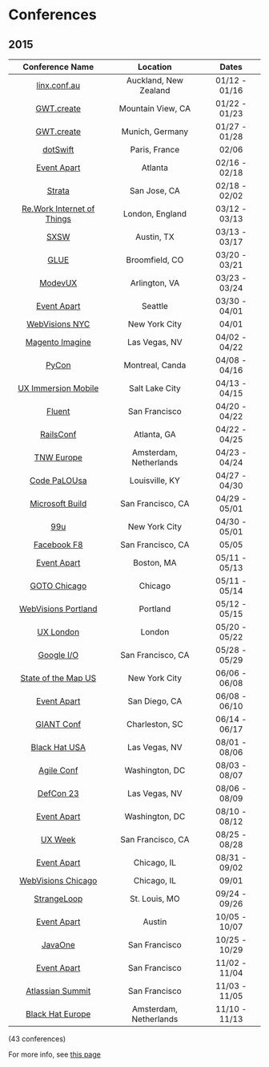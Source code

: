 Conferences
=====================

## 2015

| Conference Name                                                                                   | Location                    | Dates             | 
| :--:                                                                                              | :--:                        | :--:              | 
| [linx.conf.au](http://linux.conf.au/)                                                             | Auckland, New Zealand       | 01/12 - 01/16     | 
| [GWT.create](http://gwtcreate.com/)                                                               | Mountain View, CA           | 01/22 - 01/23     | 
| [GWT.create](http://gwtcreate.com/)                                                               | Munich, Germany             | 01/27 - 01/28     | 
| [dotSwift](http://www.dotswift.io/)                                                               | Paris, France               | 02/06             | 
| [Event Apart](http://aneventapart.com/events)                                                     | Atlanta                     | 02/16 - 02/18     | 
| [Strata](http://strataconf.com/strata2015)                                                        | San Jose, CA                | 02/18 - 02/02     | 
| [Re.Work Internet of Things](https://www.re-work.co/events/internet-of-things-london)             | London, England             | 03/12 - 03/13     | 
| [SXSW](http://sxsw.com/)                                                                          | Austin, TX                  | 03/13 - 03/17     | 
| [GLUE](http://gluecon.com/2015/)                                                                  | Broomfield, CO              | 03/20 - 03/21     | 
| [ModevUX](http://ux15.gomodev.com/)                                                               | Arlington, VA               | 03/23 - 03/24     | 
| [Event Apart](http://aneventapart.com/events)                                                     | Seattle                     | 03/30 - 04/01     | 
| [WebVisions NYC](http://www.webvisionsevent.com/new-york/)                                        | New York City               | 04/01             | 
| [Magento Imagine](http://www.imagineecommerce.com/)                                               | Las Vegas, NV               | 04/02 - 04/22     | 
| [PyCon](https://us.pycon.org/2015/)                                                               | Montreal, Canda             | 04/08 - 04/16     | 
| [UX Immersion Mobile](http://uxim15.uie.com/)                                                     | Salt Lake City              | 04/13 - 04/15     | 
| [Fluent](http://fluentconf.com/javascript-html-2015)                                              | San Francisco               | 04/20 - 04/22     | 
| [RailsConf](http://www.railsconf.com/)                                                            | Atlanta, GA                 | 04/22 - 04/25     | 
| [TNW Europe](http://thenextweb.com/conference/europe/)                                            | Amsterdam, Netherlands      | 04/23 - 04/24     | 
| [Code PaLOUsa](http://www.codepalousa.com/)                                                       | Louisville, KY              | 04/27 - 04/30     | 
| [Microsoft Build](http://www.buildwindows.com/)                                                   | San Francisco, CA           | 04/29 - 05/01     | 
| [99u](http://conference.99u.com/)                                                                 | New York City               | 04/30 - 05/01     | 
| [Facebook F8](https://www.facebook.com/f8)                                                        | San Francisco, CA           | 05/05             | 
| [Event Apart](http://aneventapart.com/events)                                                     | Boston, MA                  | 05/11 - 05/13     | 
| [GOTO Chicago](http://gotocon.com/chicago-2015)                                                   | Chicago                     | 05/11 - 05/14     | 
| [WebVisions Portland](http://www.webvisionsevent.com/portland/)                                   | Portland                    | 05/12 - 05/15     | 
| [UX London](http://2015.uxlondon.com/)                                                            | London                      | 05/20 - 05/22     | 
| [Google I/O](https://www.google.com/events/io)                                                    | San Francisco, CA           | 05/28 - 05/29     | 
| [State of the Map US](http://openstreetmap.us/2014/11/sotmus-2015-in-nyc/)                        | New York City               | 06/06 - 06/08     | 
| [Event Apart](http://aneventapart.com/events)                                                     | San Diego, CA               | 06/08 - 06/10     | 
| [GIANT Conf](http://2015.giantconf.com/)                                                          | Charleston, SC              | 06/14 - 06/17     | 
| [Black Hat USA](http://www.blackhat.com/)                                                         | Las Vegas, NV               | 08/01 - 08/06     | 
| [Agile Conf](http://agile2015.agilealliance.org/)                                                 | Washington, DC              | 08/03 - 08/07     | 
| [DefCon 23](https://www.defcon.org/index.html)                                                    | Las Vegas, NV               | 08/06 - 08/09     | 
| [Event Apart](http://aneventapart.com/events)                                                     | Washington, DC              | 08/10 - 08/12     | 
| [UX Week](http://uxweek.com/)                                                                     | San Francisco, CA           | 08/25 - 08/28     | 
| [Event Apart](http://aneventapart.com/events)                                                     | Chicago, IL                 | 08/31 - 09/02     | 
| [WebVisions Chicago](http://www.webvisionsevent.com/chicago/)                                     | Chicago, IL                 | 09/01             | 
| [StrangeLoop](https://thestrangeloop.com/)                                                        | St. Louis, MO               | 09/24 - 09/26     | 
| [Event Apart](http://aneventapart.com/events)                                                     | Austin                      | 10/05 - 10/07     | 
| [JavaOne](https://www.oracle.com/javaone/index.html)                                              | San Francisco               | 10/25 - 10/29     | 
| [Event Apart](http://aneventapart.com/events)                                                     | San Francisco               | 11/02 - 11/04     | 
| [Atlassian Summit](https://summit.atlassian.com/)                                                 | San Francisco               | 11/03 - 11/05     | 
| [Black Hat Europe](http://www.blackhat.com/)                                                      | Amsterdam, Netherlands      | 11/10 - 11/13     | 

(43 conferences)

For more info, see [this page](https://github.com/minhongrails/events)

